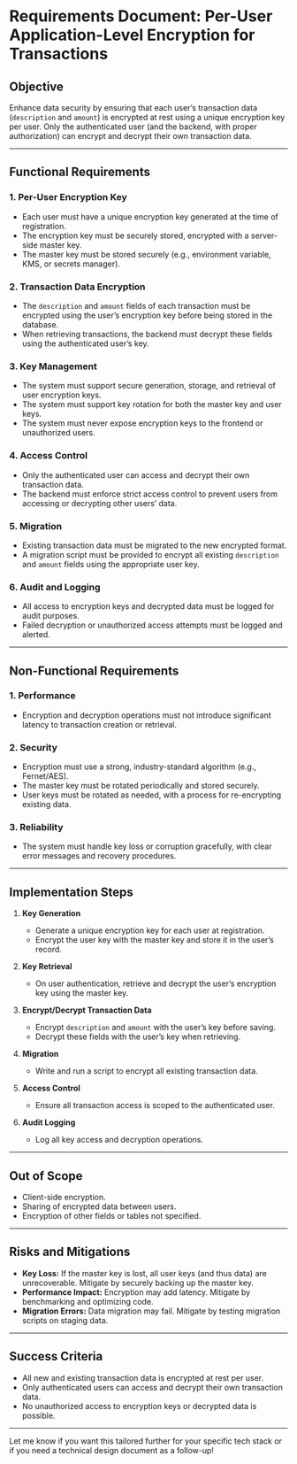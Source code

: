 
# **Requirements Document: Per-User Application-Level Encryption for Transactions**

## **Objective**
Enhance data security by ensuring that each user’s transaction data (`description` and `amount`) is encrypted at rest using a unique encryption key per user. Only the authenticated user (and the backend, with proper authorization) can encrypt and decrypt their own transaction data.

---

## **Functional Requirements**

### 1. **Per-User Encryption Key**
- Each user must have a unique encryption key generated at the time of registration.
- The encryption key must be securely stored, encrypted with a server-side master key.
- The master key must be stored securely (e.g., environment variable, KMS, or secrets manager).

### 2. **Transaction Data Encryption**
- The `description` and `amount` fields of each transaction must be encrypted using the user’s encryption key before being stored in the database.
- When retrieving transactions, the backend must decrypt these fields using the authenticated user’s key.

### 3. **Key Management**
- The system must support secure generation, storage, and retrieval of user encryption keys.
- The system must support key rotation for both the master key and user keys.
- The system must never expose encryption keys to the frontend or unauthorized users.

### 4. **Access Control**
- Only the authenticated user can access and decrypt their own transaction data.
- The backend must enforce strict access control to prevent users from accessing or decrypting other users’ data.

### 5. **Migration**
- Existing transaction data must be migrated to the new encrypted format.
- A migration script must be provided to encrypt all existing `description` and `amount` fields using the appropriate user key.

### 6. **Audit and Logging**
- All access to encryption keys and decrypted data must be logged for audit purposes.
- Failed decryption or unauthorized access attempts must be logged and alerted.

---

## **Non-Functional Requirements**

### 1. **Performance**
- Encryption and decryption operations must not introduce significant latency to transaction creation or retrieval.

### 2. **Security**
- Encryption must use a strong, industry-standard algorithm (e.g., Fernet/AES).
- The master key must be rotated periodically and stored securely.
- User keys must be rotated as needed, with a process for re-encrypting existing data.

### 3. **Reliability**
- The system must handle key loss or corruption gracefully, with clear error messages and recovery procedures.

---

## **Implementation Steps**

1. **Key Generation**
   - Generate a unique encryption key for each user at registration.
   - Encrypt the user key with the master key and store it in the user’s record.

2. **Key Retrieval**
   - On user authentication, retrieve and decrypt the user’s encryption key using the master key.

3. **Encrypt/Decrypt Transaction Data**
   - Encrypt `description` and `amount` with the user’s key before saving.
   - Decrypt these fields with the user’s key when retrieving.

4. **Migration**
   - Write and run a script to encrypt all existing transaction data.

5. **Access Control**
   - Ensure all transaction access is scoped to the authenticated user.

6. **Audit Logging**
   - Log all key access and decryption operations.

---

## **Out of Scope**
- Client-side encryption.
- Sharing of encrypted data between users.
- Encryption of other fields or tables not specified.

---

## **Risks and Mitigations**
- **Key Loss:** If the master key is lost, all user keys (and thus data) are unrecoverable. Mitigate by securely backing up the master key.
- **Performance Impact:** Encryption may add latency. Mitigate by benchmarking and optimizing code.
- **Migration Errors:** Data migration may fail. Mitigate by testing migration scripts on staging data.

---

## **Success Criteria**
- All new and existing transaction data is encrypted at rest per user.
- Only authenticated users can access and decrypt their own transaction data.
- No unauthorized access to encryption keys or decrypted data is possible.

---

Let me know if you want this tailored further for your specific tech stack or if you need a technical design document as a follow-up!